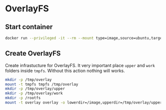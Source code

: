 # OverlayFS

## Start container
```sh
docker run --privileged -it --rm --mount type=image,source=ubuntu,target=/rootfs ubuntu
```

## Create OverlayFS

Create infrastucture for OverlayFS. It very important place `upper` and `work` folders inside `tmpfs`. Without this action nothing will works.
```sh
mkdir -p /tmp/overlay
mount -t tmpfs tmpfs /tmp/overlay
mkdir -p /tmp/overlay/upper
mkdir -p /tmp/overlay/work
mkdir -p /rootfs
mount -t overlay overlay -o lowerdir=/image,upperdir=/tmp/overlay/upper,workdir=/tmp/overlay/work /rootfs
```
